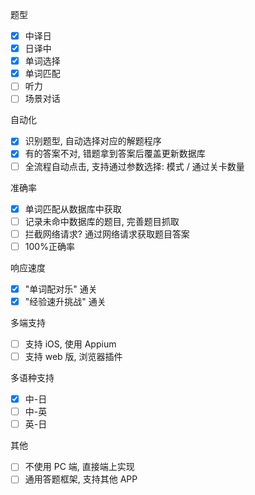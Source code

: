 题型

- [x] 中译日
- [x] 日译中
- [x] 单词选择
- [x] 单词匹配
- [ ] 听力
- [ ] 场景对话

自动化

- [x] 识别题型, 自动选择对应的解题程序
- [x] 有的答案不对, 错题拿到答案后覆盖更新数据库
- [ ] 全流程自动点击, 支持通过参数选择: 模式 / 通过关卡数量

准确率

- [x] 单词匹配从数据库中获取
- [ ] 记录未命中数据库的题目, 完善题目抓取
- [ ] 拦截网络请求? 通过网络请求获取题目答案
- [ ] 100%正确率

响应速度

- [x] "单词配对乐" 通关
- [x] "经验速升挑战" 通关

多端支持

- [ ] 支持 iOS, 使用 Appium
- [ ] 支持 web 版, 浏览器插件

多语种支持

- [x] 中-日
- [ ] 中-英
- [ ] 英-日

其他

- [ ] 不使用 PC 端, 直接端上实现
- [ ] 通用答题框架, 支持其他 APP

